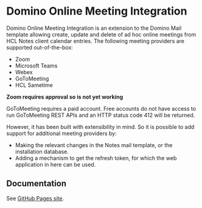 # Domino Online Meeting Integration 

Domino Online Meeting Integration is an extension to the Domino Mail template allowing create, update and delete of ad hoc online meetings from HCL Notes client calendar entries. The following meeting providers are supported out-of-the-box:  
- Zoom
- Microsoft Teams
- Webex
- GoToMeeting
- HCL Sametime

**Zoom requires approval so is not yet working**

GoToMeeting requires a paid account. Free accounts do not have access to run GoToMeeting REST APIs and an HTTP status code 412 will be returned.

However, it has been built with extensibility in mind. So it is possible to add support for additional meeting providers by:  
- Making the relevant changes in the Notes mail template, or the installation database.  
- Adding a mechanism to get the refresh token, for which the web application in here can be used.

## Documentation

See [GitHub Pages site](/pages/hcl-labs/domino-online-meeting-integration).
